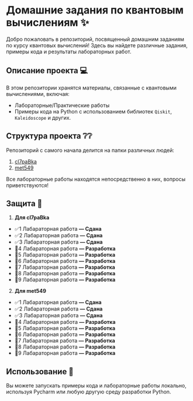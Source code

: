 # Домашние задания по квантовым вычислениям ✨

Добро пожаловать в репозиторий, посвященный домашним заданиям по курсу квантовых вычислений! Здесь вы найдете различные задания, примеры кода и результаты лабораторных работ.


## Описание проекта 💻
В этом репозитории хранятся материалы, связанные с квантовыми вычислениями, включая:
- Лабораторные/Практические работы
- Примеры кода на Python с использованием библиотек `Qiskit`, `Kaleidoscope` и других.

## Структура проекта ❔❔
Репозиторий с самого начала делится на папки различных людей: 

1. [cl7paBka](https://github.com/cl7paBka)
2. [met549](https://github.com/met549)

Все лабораторные работы находятся непосредственно в них, вопросы приветствуются!

## Защита 📖
1. **Для cl7paBka**
- ✅1 Лабараторная работа **— Сдана**
- ✅2 Лабараторная работа **— Сдана**
- ✅3 Лабараторная работа **— Сдана**
- 🔨4 Лабараторная работа **— Разработка**
- 🔨5 Лабараторная работа **— Разработка**
- 🔨6 Лабараторная работа **— Разработка**
- 🔨7 Лабараторная работа **— Разработка**
- 🔨8 Лабараторная работа **— Разработка**
- 🔨9 Лабараторная работа **— Разработка**

2. **Для met549**
- ✅1 Лабараторная работа **— Сдана**
- ✅2 Лабараторная работа **— Сдана**
- ✅3 Лабараторная работа **— Сдана**
- 🔨4 Лабараторная работа **— Разработка**
- 🔨5 Лабараторная работа **— Разработка**
- 🔨6 Лабараторная работа **— Разработка**
- 🔨7 Лабараторная работа **— Разработка**
- 🔨8 Лабараторная работа **— Разработка**
- 🔨9 Лабараторная работа **— Разработка**

## Использование 🚀
Вы можете запускать примеры кода и лабораторные работы локально, используя Pycharm или любую другую среду разработки Python.


